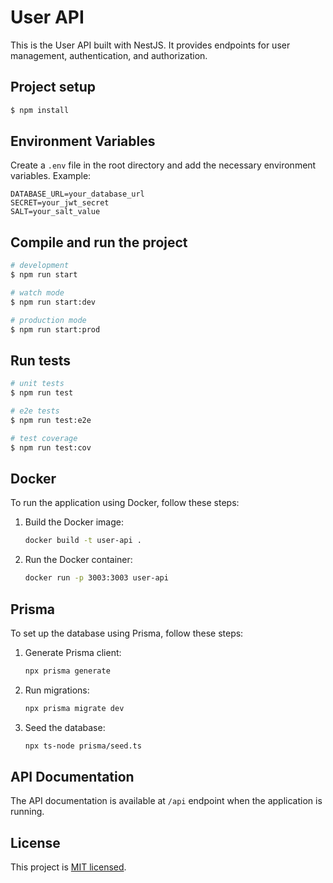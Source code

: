 # User API

This is the User API built with NestJS. It provides endpoints for user management, authentication, and authorization.

## Project setup

```bash
$ npm install
```

## Environment Variables

Create a `.env` file in the root directory and add the necessary environment variables. Example:

```
DATABASE_URL=your_database_url
SECRET=your_jwt_secret
SALT=your_salt_value
```

## Compile and run the project

```bash
# development
$ npm run start

# watch mode
$ npm run start:dev

# production mode
$ npm run start:prod
```

## Run tests

```bash
# unit tests
$ npm run test

# e2e tests
$ npm run test:e2e

# test coverage
$ npm run test:cov
```

## Docker

To run the application using Docker, follow these steps:

1. Build the Docker image:

    ```bash
    docker build -t user-api .
    ```

2. Run the Docker container:

    ```bash
    docker run -p 3003:3003 user-api
    ```

## Prisma

To set up the database using Prisma, follow these steps:

1. Generate Prisma client:

    ```bash
    npx prisma generate
    ```

2. Run migrations:

    ```bash
    npx prisma migrate dev
    ```

3. Seed the database:

    ```bash
    npx ts-node prisma/seed.ts
    ```

## API Documentation

The API documentation is available at `/api` endpoint when the application is running.

## License

This project is [MIT licensed](LICENSE).
